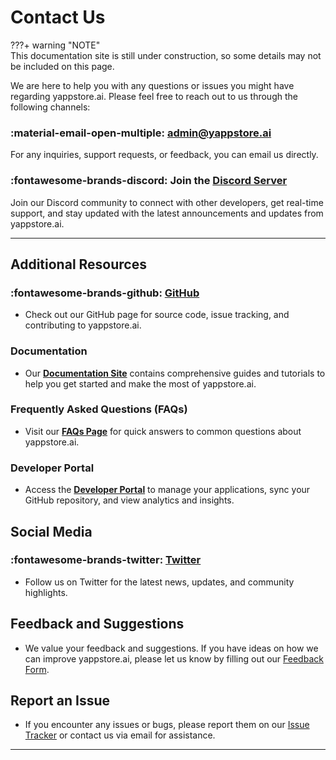 # Contact Us

???+ warning "NOTE"  
 This documentation site is still under construction, so some details may not be included on this page.

We are here to help you with any questions or issues you might have regarding yappstore.ai. Please feel free to reach out to us through the following channels:

### :material-email-open-multiple: [admin@yappstore.ai](mailto:admin@yappstore.ai)

For any inquiries, support requests, or feedback, you can email us directly.

### :fontawesome-brands-discord: Join the [**Discord Server**](https://discord.com/invite/9vdvUDz22V)

Join our Discord community to connect with other developers, get real-time support, and stay updated with the latest announcements and updates from yappstore.ai.

---

## Additional Resources

### :fontawesome-brands-github: [**GitHub**](https://github.com/yappstore)

- Check out our GitHub page for source code, issue tracking, and contributing to yappstore.ai.

### Documentation

- Our [**Documentation Site**](https://docs.yappstore.ai) contains comprehensive guides and tutorials to help you get started and make the most of yappstore.ai.

### Frequently Asked Questions (FAQs)

- Visit our [**FAQs Page**](#) for quick answers to common questions about yappstore.ai.

### Developer Portal

- Access the [**Developer Portal**](https://developer.yappstore.ai) to manage your applications, sync your GitHub repository, and view analytics and insights.

## Social Media

### :fontawesome-brands-twitter: [**Twitter**](https://twitter.com/yappstore_ai)

- Follow us on Twitter for the latest news, updates, and community highlights.

## Feedback and Suggestions

- We value your feedback and suggestions. If you have ideas on how we can improve yappstore.ai, please let us know by filling out our [Feedback Form](#).

## Report an Issue

- If you encounter any issues or bugs, please report them on our [Issue Tracker](https://github.com/yappstore/issues) or contact us via email for assistance.

---

